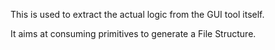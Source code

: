 This is used to extract the actual logic from the GUI tool itself.

It aims at consuming primitives to generate a File Structure.